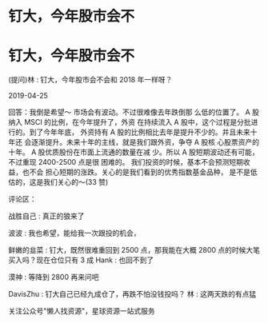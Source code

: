 # 钉大，今年股市会不

# 钉大，今年股市会不

(提问)林 : 钉大，今年股市会不会和 2018 年一样呀？

2019-04-25

回答：我倒是希望～ 市场会有波动。不过很难像去年跌倒那 么低的位置了。 A 股纳入 MSCI 的比例，在今年提升了，外资 在持续流入 A 股中，这个过程是分批进行的。到了今年年底， 外资持有 A 股的比例相比去年是提升不少的。并且未来十年还 会逐渐提升。未来十年的主线，就是我们跟外资，争夺 A 股核 心股票资产的十年。 A 股优质股份在市面上流通的数量在减 少。所以 A 股短期波动还有可能，不过重现 2400-2500 点是很 困难的。 我们投资的时候，基本不会预测短期收益，也不会 担心短期的涨跌。关心的是我们看到的优秀指数基金品种， 是不是低估的，这是我们关心的～(33 赞)

评论区：

战胜自己 : 真正的狼来了

波波 : 我也希望，能给我一次跟投的机会，

鲜嫩的韭菜 : 钉大，既然很难重回到 2500 点，那我能在大概 2800 点的时候大笔买入吗？现在仓位只有 3 成 Hank : 也回不到了

漠神 : 等降到 2800 再来问吧

DavisZhu : 钉大自己已经九成仓了，再跌不怕没钱投吗？ 林 : 这两天跌的有点猛

关注公众号"懒人找资源"，星球资源一站式服务
